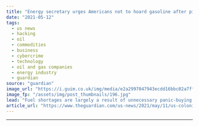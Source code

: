 ```yaml
---
title: "Energy secretary urges Americans not to hoard gasoline after pipeline hacked"
date: "2021-05-12"
tags: 
  - us news
  - hacking
  - oil
  - commodities
  - business
  - cybercrime
  - technology
  - oil and gas companies
  - energy industry
  - guardian
source: "guardian"
image_url: "https://i.guim.co.uk/img/media/e2a2997047943ecdd16bbc02a7ff02998ea4c131/0_0_3500_2101/master/3500.jpg?width=460&quality=85&auto=format&fit=max&s=1973b5a33909b42a2918c010b16357ba"
image_fp: "/assets/img/post_thumbnails/196.jpg"
lead: "Fuel shortages are largely a result of unnecessary panic-buying, analysts sayThe US energy secretary has urged Americans against “hoarding gasoline” amid shortages and long lines after hackers shut down a major pipeline.More than 1,000 gas stations i..."
article_url: "https://www.theguardian.com/us-news/2021/may/11/us-colonial-pipeline-hack-gas-panic-buying"
---
```


---
